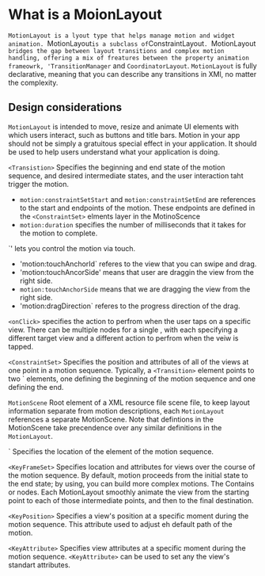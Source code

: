 # What is a MoionLayout
`MotionLayout is a lyout type that helps manage motion and widget animation. `MotionLayout` is a subclass of `ConstraintLayout`. `MotionLayout` bridges the gap between layout transitions and complex motion handling, offering a mix of freatures between the property animation frameowrk, 'TransitionManager` and `CoordinatorLayout`. `MotionLayout` is fully declarative, meaning that you can describe any transitions in XMl, no matter the complexity. 

## Design considerations
`MotionLayout` is intended to move, resize and animate UI elements with which users interact, such as buttons and title bars. Motion in your app should not be simply a gratuitous special effect in your application. It should be used to help users understand what your application is doing. 

`<Transistion>` Specifies the beginning and end state of the motion sequence, and desired intermediate states, and the user interaction taht trigger the motion.
  - `motion:constraintSetStart` and `motion:constraintSetEnd` are references to the start and endpoints of the motion. These endpoints are defined in the `<ConstraintSet>` elments layer in the MotinoScence
  - `motion:duration` specifies the number of milliseconds that it takes for the motion to complete. 
  
`<OnSwipe>' lets you control the motion via touch. 
  - 'motion:touchAnchorId` referes to the view that you can swipe and drag.
  - 'motion:touchAncorSide' means that user are draggin the view from the right side. 
  - `motion:touchAnchorSide` means that we are dragging the view from the right side. 
  - 'motion:dragDirection` referes to the progress direction of the drag.
  
`<onClick>` specifies the action to perfrom when the user taps on a specific view. There can be multiple <onCLick> nodes for a single <Transition>, with each <onClick> specifying a different target view and a different action to perfrom when the veiw is tapped. 

  
`<ConstraintSet>` Specifies the position and attributes of all of the views at one point in a motion sequence. Typically, a `<Transition>` element points to two `<ConstraintSet> elements, one defining the beginning of the motion sequence and one defining the end. 

`MotionScene` Root element of a XML resource file scene file, to keep layout information separate from motion descriptions, each `MotionLayout` references a separate MotionScene. Note that defintions in the MotionScene take precendence over any similar definitions in the `MotionLayout`. 

`<Constraint> Specifies the location of the element of the motion sequence. 

`<KeyFrameSet>` Specifies location and attributes for views over the course of the motion sequence. By default, motion proceeds from the initial state to the end state; by using<KeyFrameSet>, you can build more complex motions. The <KeyFrameSet>Contains <KeyPosition> or <Key Attribute> nodes. Each MotionLayout smoothly animate the view from the starting point to each of those intermediate points, and then to the final destination. 

`<KeyPosition>` Specifies a view's position at a specific moment during the motion sequence. This attribute used to adjust eh default path of the motion.

`<KeyAttribute>` Specifies view attributes at a specific moment during the motion sequence. `<KeyAttribute>` can be used to set any the view's standart attributes. 

